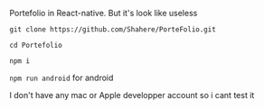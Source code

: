 Portefolio in React-native. But it's look like useless

```git clone https://github.com/Shahere/PorteFolio.git```

```cd Portefolio```

```npm i```

```npm run android``` for android

I don't have any mac or Apple developper account so i cant test it